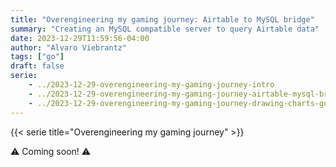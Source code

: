 ```yaml
---
title: "Overengineering my gaming journey: Airtable to MySQL bridge"
summary: "Creating an MySQL compatible server to query Airtable data"
date: 2023-12-29T11:59:56-04:00
author: "Alvaro Viebrantz"
tags: ["go"]
draft: false
serie:
    - ../2023-12-29-overengineering-my-gaming-journey-intro
    - ../2023-12-29-overengineering-my-gaming-journey-airtable-mysql-bridge
    - ../2023-12-29-overengineering-my-gaming-journey-drawing-charts-go
---
```


{{< serie title="Overengineering my gaming journey" >}}

:warning: Coming soon! :warning:
